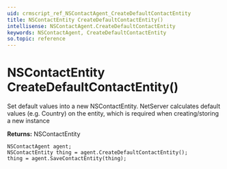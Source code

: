 ```yaml
---
uid: crmscript_ref_NSContactAgent_CreateDefaultContactEntity
title: NSContactEntity CreateDefaultContactEntity()
intellisense: NSContactAgent.CreateDefaultContactEntity
keywords: NSContactAgent, CreateDefaultContactEntity
so.topic: reference
---
```


# NSContactEntity CreateDefaultContactEntity()
	  
Set default values into a new NSContactEntity.
NetServer calculates default values (e.g. Country) on the entity, which is required when creating/storing a new instance
	  
**Returns:** NSContactEntity

```crmscript
NSContactAgent agent;
NSContactEntity thing = agent.CreateDefaultContactEntity();
thing = agent.SaveContactEntity(thing);
```


